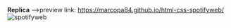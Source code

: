 **Replica** -->preview link: https://marcopa84.github.io/html-css-spotifyweb/
![spotifyweb](https://user-images.githubusercontent.com/56468051/79134242-aa685580-7dad-11ea-9440-270a03062a69.png)

